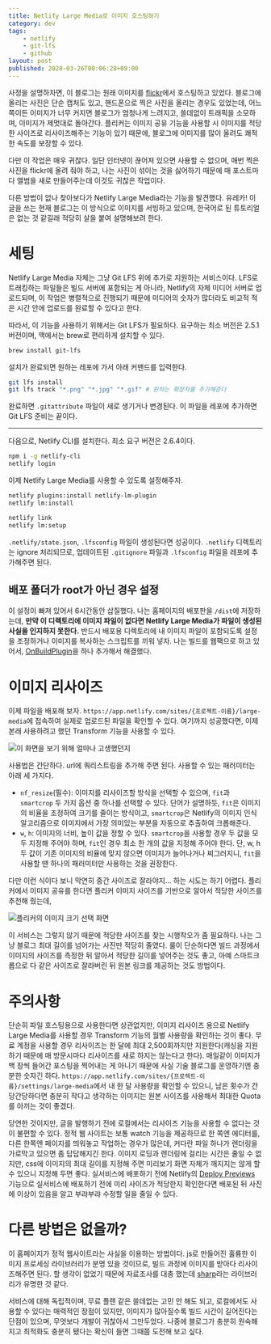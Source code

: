 ```yaml
---
title: Netlify Large Media로 이미지 호스팅하기
category: dev
tags:
    - netlify
    - git-lfs
    - github
layout: post
published: 2020-03-26T00:06:28+09:00
---
```


사정을 설명하자면, 이 블로그는 원래 이미지를 [flickr](http://flickr.com/)에서 호스팅하고 있었다. 블로그에 올리는 사진은 단순 캡처도 있고, 핸드폰으로 찍은 사진을 올리는 경우도 있었는데, 어느 쪽이든 이미지가 너무 커지면 블로그가 엄청나게 느려지고, 쓸데없이 트래픽을 소모하며, 이미지가 제멋대로 돌아간다. 플리커는 이미지 공유 기능을 사용할 시 이미지를 적당한 사이즈로 리사이즈해주는 기능이 있기 때문에, 블로그에 이미지를 많이 올려도 쾌적한 속도를 보장할 수 있다.

다만 이 작업은 매우 귀찮다. 일단 인터넷이 끊어져 있으면 사용할 수 없으며, 매번 찍은 사진을 flickr에 올려 줘야 하고, 나는 사진이 섞이는 것을 싫어하기 때문에 매 포스트마다 앨범을 새로 만들어주는데 이것도 귀찮은 작업이다.

다른 방법이 없나 찾아보다가 Netlify Large Media라는 기능을 발견했다. 유레카! 이 글을 쓰는 현재 블로그는 이 방식으로 이미지를 서빙하고 있으며, 한국어로 된 튜토리얼은 없는 것 같길래 적당히 살을 붙여 설명해보려 한다.

# 세팅

Netlify Large Media 자체는 그냥 Git LFS 위에 추가로 지원하는 서비스이다. LFS로 트래킹하는 파일들은 빌드 서버에 포함되는 게 아니라, Netlify의 자체 미디어 서버로 업로드되며, 이 작업은 병렬적으로 진행되기 때문에 미디어의 숫자가 많더라도 비교적 적은 시간 안에 업로드를 완료할 수 있다고 한다.

따라서, 이 기능을 사용하기 위해서는 Git LFS가 필요하다. 요구하는 최소 버전은 2.5.1버전이며, 맥에서는 brew로 편리하게 설치할 수 있다.

```sh
brew install git-lfs
```

설치가 완료되면 원하는 레포에 가서 아래 커맨드를 입력한다.

```sh
git lfs install
git lfs track "*.png" "*.jpg" "*.gif" # 원하는 확장자를 추가해준다
```

완료하면 `.gitattribute` 파일이 새로 생기거나 변경된다. 이 파일을 레포에 추가하면 Git LFS 준비는 끝이다.

---

다음으로, Netlify CLI를 설치한다. 최소 요구 버전은 2.6.4이다.

```sh
npm i -g netlify-cli
netlify login
```

이제 Netlify Large Media를 사용할 수 있도록 설정해주자.

```sh
netlify plugins:install netlify-lm-plugin
netlify lm:install

netlify link
netlify lm:setup
```

`.netlify/state.json`, `.lfsconfig` 파일이 생성된다면 성공이다. `.netlify` 디렉토리는 ignore 처리되므로, 업데이트된 `.gitignore` 파일과 `.lfsconfig` 파일을 레포에 추가해주면 된다.

## 배포 폴더가 root가 아닌 경우 설정

이 설정이 빠져 있어서 6시간동안 삽질했다. 나는 홈페이지의 배포판을 `/dist`에 저장하는데, **만약 이 디렉토리에 이미지 파일이 없다면 Netlify Large Media가 파일이 생성된 사실을 인지하지 못한다.** 반드시 배포용 디렉토리에 내 이미지 파일이 포함되도록 설정을 조정하거나 이미지를 복사하는 스크립트를 끼워 넣자. 나는 빌드를 웹팩으로 하고 있어서, [OnBuildPlugin](https://github.com/znagadeon/homepage/pull/12/commits/0b5380b8c0144cd411ce5e94c1b38ac1e18cd2f3)을 하나 추가해서 해결했다.

# 이미지 리사이즈

이제 파일을 배포해 보자. `https://app.netlify.com/sites/{프로젝트-이름}/large-media`에 접속하여 실제로 업로드된 파일을 확인할 수 있다. 여기까지 성공했다면, 이제 본래 사용하려고 했던 Transform 기능을 사용할 수 있다.

![이 화면을 보기 위해 얼마나 고생했던지](./assets/file-list.png)

사용법은 간단하다. url에 쿼리스트링을 추가해 주면 된다. 사용할 수 있는 패러미터는 아래 세 가지다.

- `nf_resize`(필수): 이미지를 리사이즈할 방식을 선택할 수 있으며, `fit`과 `smartcrop` 두 가지 옵션 중 하나를 선택할 수 있다. 단어가 설명하듯, `fit`은 이미지의 비율을 조정하여 크기를 줄이는 방식이고, `smartcrop`은 Netlify의 이미지 인식 알고리즘으로 이미지에서 가장 의미있는 부분을 자동으로 추출하여 크롭해준다.
- `w`, `h`: 이미지의 너비, 높이 값을 정할 수 있다. `smartcrop`을 사용할 경우 두 값을 모두 지정해 주어야 하며, `fit`인 경우 최소 한 개의 값을 지정해 주어야 한다. 단, w, h 두 값이 기존 이미지의 비율에 맞지 않으면 이미지가 늘어나거나 찌그러지니, `fit`을 사용할 땐 하나의 패러미터만 사용하는 것을 권장한다.

다만 이런 식이다 보니 막연히 중간 사이즈로 잘라야지... 하는 시도는 하기 어렵다. 플리커에서 이미지 공유를 한다면 플리커 이미지 사이즈를 기반으로 알아서 적당한 사이즈를 추천해 줬는데,

![플리커의 이미지 크기 선택 화면](./assets/size-presets.png)

이 서비스는 그렇지 않기 때문에 적당한 사이즈를 찾는 시행착오가 좀 필요하다. 나는 그냥 블로그 최대 길이를 넘어가는 사진만 적당히 줄였다. 룰이 단순하다면 빌드 과정에서 이미지의 사이즈를 측정한 뒤 알아서 적당한 길이를 넣어주는 것도 좋고, 아예 스마트크롭으로 다 같은 사이즈로 잘라버린 뒤 원본 링크를 제공하는 것도 방법이다.

# 주의사항

단순히 파일 호스팅용으로 사용한다면 상관없지만, 이미지 리사이즈 용으로 Netlify Large Media를 사용할 경우 Transform 기능의 월별 사용량을 확인하는 것이 좋다. 무료 계정을 사용할 경우 리사이즈는 한 달에 최대 2,500회까지만 지원한다(캐싱을 지원하기 때문에 매 방문시마다 리사이즈를 새로 하지는 않는다고 한다). 매일같이 이미지가 백 장씩 들어간 포스팅을 찍어내는 게 아니기 때문에 사실 기술 블로그를 운영하기엔 충분한 숫자긴 하다. `https://app.netlify.com/sites/{프로젝트-이름}/settings/large-media`에서 내 한 달 사용량을 확인할 수 있으니, 남은 횟수가 간당간당하다면 충분히 작다고 생각하는 이미지는 원본 사이즈를 사용해서 최대한 Quota를 아끼는 것이 좋겠다.

당연한 것이지만, 글을 발행하기 전에 로컬에서는 리사이즈 기능을 사용할 수 없다는 것이 불편할 수 있다. 정적 웹 사이트는 보통 watch 기능을 제공하므로 한 쪽엔 에디터를, 다른 한쪽엔 페이지를 띄워놓고 작업하는 경우가 많은데, 커다란 파일 하나가 렌더링을 가로막고 있으면 좀 답답해지긴 한다. 이미지 로딩과 렌더링에 걸리는 시간은 줄일 수 없지만, css에 이미지의 최대 길이를 지정해 주면 미리보기 화면 자체가 깨지지는 않게 할 수 있으니 지정해 두면 좋다. 실서비스에 배포하기 전에 Netlify의 [Deploy Previews](https://www.netlify.com/blog/2016/07/20/introducing-deploy-previews-in-netlify/) 기능으로 실서비스에 배포하기 전에 미리 사이즈가 적당한지 확인한다면 배포된 뒤 사진에 이상이 있음을 알고 부랴부랴 수정할 일을 줄일 수 있다.

# 다른 방법은 없을까?

이 홈페이지가 정적 웹사이트라는 사실을 이용하는 방법이다. js로 만들어진 훌륭한 이미지 프로세싱 라이브러리가 분명 있을 것이므로, 빌드 과정에 이미지를 받아다 리사이즈해주면 된다. 할 생각이 없었기 때문에 자료조사를 대충 했는데 [sharp](https://github.com/lovell/sharp)라는 라이브러리가 유명한 것 같다.

서비스에 대해 독립적이며, 무료 플랜 같은 쓸데없는 고민 안 해도 되고, 로컬에서도 사용할 수 있다는 매력적인 장점이 있지만, 이미지가 많아질수록 빌드 시간이 길어진다는 단점이 있으며, 무엇보다 개발이 귀찮아서 그만두었다. 나중에 블로그가 충분히 원숙해지고 최적화도 충분히 됐다는 확신이 들면 그때쯤 도전해 보고 싶다.
